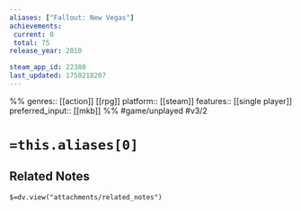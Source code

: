 ```yaml
---
aliases: ["Fallout: New Vegas"]
achievements:
 current: 0
 total: 75
release_year: 2010

steam_app_id: 22380
last_updated: 1750218207
---
```

%%
genres:: [[action]] [[rpg]]
platform:: [[steam]]
features:: [[single player]]
preferred_input:: [[mkb]]
%%
#game/unplayed
#v3/2

# `=this.aliases[0]`
## Related Notes
`$=dv.view("attachments/related_notes")`